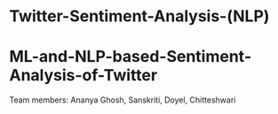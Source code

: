 # Twitter-Sentiment-Analysis-(NLP)

# ML-and-NLP-based-Sentiment-Analysis-of-Twitter
Team members: Ananya Ghosh, Sanskriti, Doyel, Chitteshwari
